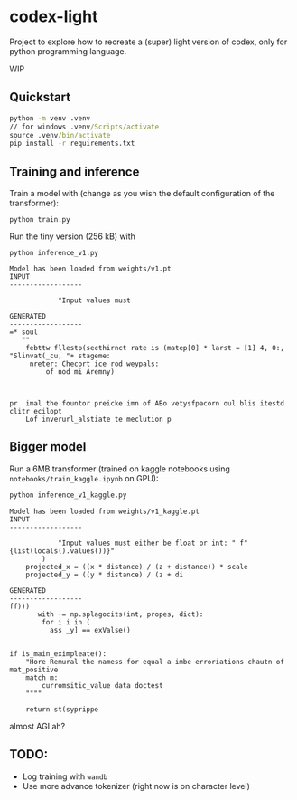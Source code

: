 # codex-light

Project to explore how to recreate a (super) light version of codex, only for python programming language. 

WIP

## Quickstart

```cmd
python -m venv .venv
// for windows .venv/Scripts/activate
source .venv/bin/activate
pip install -r requirements.txt
```

## Training and inference

Train a model with (change as you wish the default configuration of the transformer):
```
python train.py
```
Run the tiny version (256 kB) with
```
python inference_v1.py 
```
```
Model has been loaded from weights/v1.pt
INPUT
------------------

            "Input values must 

GENERATED
------------------
=* soul
   ""
    febttw fllestp(secthirnct rate is (matep[0] * larst = [1] 4, 0:, "Slinvat(_cu, "+ stageme:
     nreter: Checort ice rod weypals:
         of nod mi Aremny)



pr  imal the fountor preicke imn of ABo vetysfpacorn oul blis itestd clitr ecilopt
    Lof inverurl_alstiate te meclution p
```

## Bigger model

Run a 6MB transformer (trained on kaggle notebooks using `notebooks/train_kaggle.ipynb` on GPU):
```cmd
python inference_v1_kaggle.py 
```

```
Model has been loaded from weights/v1_kaggle.pt
INPUT
------------------

            "Input values must either be float or int: " f"{list(locals().values())}"
        )
    projected_x = ((x * distance) / (z + distance)) * scale
    projected_y = ((y * distance) / (z + di

GENERATED
------------------
ff)))
       with += np.splagocits(int, propes, dict):
        for i i in (
          ass _y] == exValse()


if is_main_eximpleate():
    "Hore Remural the namess for equal a imbe erroriations chautn of mat_positive
    match m:
        curromsitic_value data doctest
    """"

    return st(syprippe
```
almost AGI ah?
## TODO:

  - Log training with `wandb` 
  - Use more advance tokenizer (right now is on character level)